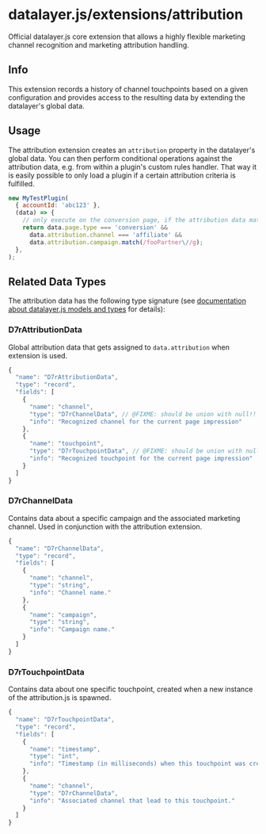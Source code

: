 # datalayer.js/extensions/attribution
Official datalayer.js core extension that allows a highly flexible marketing channel recognition and marketing attribution handling.

## Info
This extension records a history of channel touchpoints based on a given configuration and provides access to the resulting data by extending the datalayer's global data.

## Usage
The attribution extension creates an `attribution` property in the datalayer's global data. You can then perform conditional operations against the attribution data, e.g. from within a plugin's custom rules handler. That way it is easily possible to only load a plugin if a certain attribution criteria is fulfilled.

```javascript
new MyTestPlugin(
  { accountId: 'abc123' },
  (data) => {
    // only execute on the conversion page, if the attribution data matches a given campaign
    return data.page.type === 'conversion' &&
      data.attribution.channel === 'affiliate' &&
      data.attribution.campaign.match(/fooPartner\//g);
  },
);
```

## Related Data Types
The attribution data has the following type signature (see [documentation about datalayer.js models and types](https://github.com/ryx/datalayerjs#models) for details):

### D7rAttributionData
Global attribution data that gets assigned to `data.attribution` when extension is used.

```javascript
{
  "name": "D7rAttributionData",
  "type": "record",
  "fields": [
    {
      "name": "channel",
      "type": "D7rChannelData", // @FIXME: should be union with null!!
      "info": "Recognized channel for the current page impression"
    },
    {
      "name": "touchpoint",
      "type": "D7rTouchpointData", // @FIXME: should be union with null!!
      "info": "Recognized touchpoint for the current page impression"
    }
  ]
}
```

### D7rChannelData
Contains data about a specific campaign and the associated marketing channel. Used in conjunction with the attribution extension.

```javascript
{
  "name": "D7rChannelData",
  "type": "record",
  "fields": [
    {
      "name": "channel",
      "type": "string",
      "info": "Channel name."
    },
    {
      "name": "campaign",
      "type": "string",
      "info": "Campaign name."
    }
  ]
}
```

### D7rTouchpointData
Contains data about one specific touchpoint, created when a new instance of the attribution.js is spawned.

```javascript
{
  "name": "D7rTouchpointData",
  "type": "record",
  "fields": [
    {
      "name": "timestamp",
      "type": "int",
      "info": "Timestamp (in milliseconds) when this touchpoint was created."
    },
    {
      "name": "channel",
      "type": "D7rChannelData",
      "info": "Associated channel that lead to this touchpoint."
    }
  ]
}
```